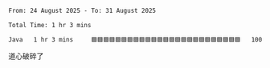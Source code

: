 <!--START_SECTION:waka-->

```txt
From: 24 August 2025 - To: 31 August 2025

Total Time: 1 hr 3 mins

Java   1 hr 3 mins     🟩🟩🟩🟩🟩🟩🟩🟩🟩🟩🟩🟩🟩🟩🟩🟩🟩🟩🟩🟩🟩🟩🟩🟩🟩   100.00 %
```

<!--END_SECTION:waka-->

道心破碎了
